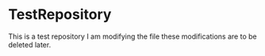 # TestRepository
This is a test repository
I am modifying the file
these modifications are to be deleted later.
